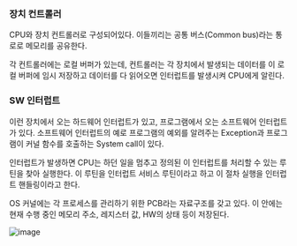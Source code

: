 ### 장치 컨트롤러 
CPU와 장치 컨트롤러로 구성되어있다. 이들끼리는 공통 버스(Common bus)라는 통로로 메모리를 공유한다.

각 컨트롤러에는 로컬 버퍼가 있는데, 컨트롤러는 각 장치에서 발생되는 데이터를 이 로컬 버퍼에 임시 저장하고 데이터를 다 읽어오면 인터럽트를 발생시켜 CPU에게 알린다.

### SW 인터럽트 
이런 장치에서 오는 하드웨어 인터럽트가 있고, 프로그램에서 오는 소프트웨어 인터럽트가 있다. 소프트웨어 인터럽트의 예로 프로그램의 예외를 알려주는 Exception과 프로그램이 커널 함수를 호출하는 System call이 있다. 

인터럽트가 발생하면 CPU는 하던 일을 멈추고 정의된 이 인터럽트를 처리할 수 있는 루틴을 찾아 실행한다. 이 루틴을 인터럽트 서비스 루틴이라고 하고 이 절차 실행을 인터럽트 핸들링이라고 한다.

OS 커널에는 각 프로세스를 관리하기 위한 PCB라는 자료구조를 갖고 있다. 이 안에는 현재 수행 중인 메모리 주소, 레지스터 값, HW의 상태 등이 저장된다. 

![image](https://user-images.githubusercontent.com/46060746/222607693-6a633a0d-f191-453c-a565-c3a96fc09e08.png)

